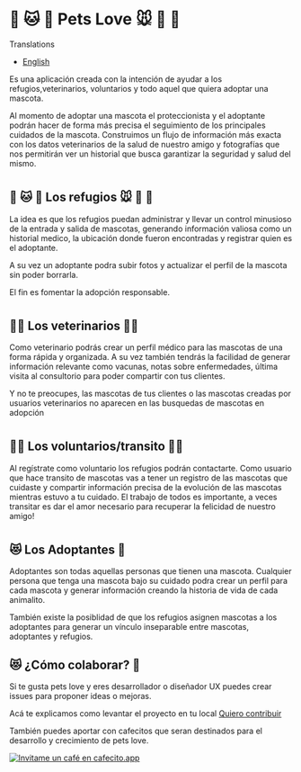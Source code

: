 # **🐶 🐱 🦊 Pets Love 🐭 🐹 🐰**

Translations

- [English](https://github.com/alexrobaina/frontend_petsLove/blob/master/README.md)

Es una aplicación creada con la intención de ayudar a los refugios,veterinarios, voluntarios y todo aquel que quiera adoptar una mascota.

Al momento de adoptar una mascota el proteccionista y el adoptante podrán hacer de forma más precisa el seguimiento de los principales cuidados de la mascota. Construimos un flujo de información más exacta con los datos veterinarios de la salud de nuestro amigo y fotografías que nos permitirán ver un historial que busca garantizar la seguridad y salud del mismo.

#

## **🐶 🐱 🦊 Los refugios 🐭 🐹 🐰**

La idea es que los refugios puedan administrar y llevar un control minusioso de la entrada y salida de mascotas, generando información valiosa como un historial medico, la ubicación donde fueron encontradas y registrar quien es el adoptante.

A su vez un adoptante podra subir fotos y actualizar el perfil de la mascota sin poder borrarla.

El fin es fomentar la adopción responsable.

#

## **👩‍⚕️ Los veterinarios 👨‍⚕️**

Como veterinario podrás crear un perfil médico para las mascotas de una forma rápida y organizada. A su vez también tendrás la facilidad de generar información relevante como vacunas, notas sobre enfermedades, última visita al consultorio para poder compartir con tus clientes.

Y no te preocupes, las mascotas de tus clientes o las mascotas creadas por usuarios veterinarios no aparecen en las busquedas de mascotas en adopción

#

## **👩‍⚕️ Los voluntarios/transito 👨‍⚕️**

Al regístrate como voluntario los refugios podrán contactarte. Como usuario que hace transito de mascotas vas a tener un registro de las mascotas que cuidaste y compartir información precisa de la evolución de las mascotas mientras estuvo a tu cuidado. El trabajo de todos es importante, a veces transitar es dar el amor necesario para recuperar la felicidad de nuestro amigo!

#

## **😻 Los Adoptantes 🐶**

Adoptantes son todas aquellas personas que tienen una mascota. Cualquier persona que
tenga una mascota bajo su cuidado podra crear un perfil para cada mascota y generar información creando la historia de vida de cada animalito.

También existe la posiblidad de que los refugios asignen mascotas a los adoptantes para generar un vínculo inseparable entre mascotas, adoptantes y refugios.

## **😻 ¿Cómo colaborar? 🐶**

Si te gusta pets love y eres desarrollador o diseñador UX puedes crear issues para proponer ideas o mejoras.<br>

Acá te explicamos como levantar el proyecto en tu local
[Quiero contribuir](https://github.com/alexrobaina/frontend_petsLove/blob/master/CONTRIBUTING.md)

También puedes aportar con cafecitos que seran destinados para el desarrollo y crecimiento de pets love.

[![Invitame un café en cafecito.app](https://cdn.cafecito.app/imgs/buttons/button_6.svg)](https://cafecito.app/petslove)
